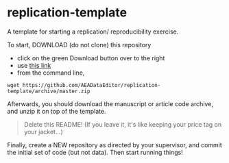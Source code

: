# replication-template
A template for starting a replication/ reproducibility exercise.

To start, DOWNLOAD (do not clone) this repository
 - click on the green Download button over to the right
 - use [this link](https://github.com/AEADataEditor/replication-template/archive/master.zip)
 - from the command line,
```
wget https://github.com/AEADataEditor/replication-template/archive/master.zip
```

Afterwards, you should download the manuscript or article code archive, and unzip it on top of the template.

> Delete this README! (If you leave it, it's like keeping your price tag on your jacket...)

Finally, create a NEW repository as directed by your supervisor, and commit the initial set of code (but not data). Then start running things!
